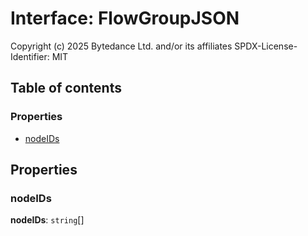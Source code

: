 # Interface: FlowGroupJSON

Copyright (c) 2025 Bytedance Ltd. and/or its affiliates
SPDX-License-Identifier: MIT

## Table of contents

### Properties

* [nodeIDs](/auto-docs/fixed-layout-editor/interfaces/FlowGroupJSON.md#nodeids)

## Properties

### nodeIDs

**nodeIDs**: `string`\[]
